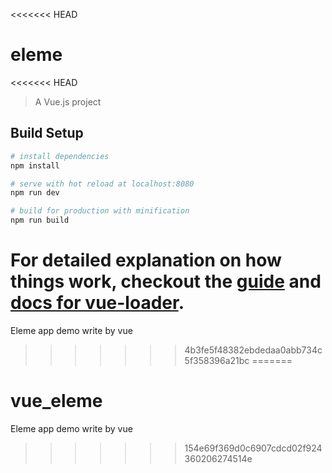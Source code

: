 <<<<<<< HEAD
# eleme
<<<<<<< HEAD

> A Vue.js project

## Build Setup

``` bash
# install dependencies
npm install

# serve with hot reload at localhost:8080
npm run dev

# build for production with minification
npm run build
```

For detailed explanation on how things work, checkout the [guide](http://vuejs-templates.github.io/webpack/) and [docs for vue-loader](http://vuejs.github.io/vue-loader).
=======
Eleme app demo write by vue
>>>>>>> 4b3fe5f48382ebdedaa0abb734c5f358396a21bc
=======
# vue_eleme
Eleme app demo write by vue
>>>>>>> 154e69f369d0c6907cdcd02f924360206274514e
